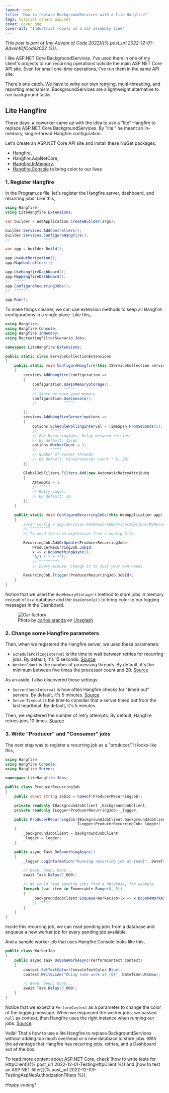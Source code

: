 ```yaml
---
layout: post
title: "How to replace BackgroundServices with a lite Hangfire"
tags: tutorial csharp asp.net
cover: Cover.png
cover-alt: "Industrial robots in a car assembly line"
---
```


_This post is part of [my Advent of Code 2022]({% post_url 2022-12-01-AdventOfCode2022 %})._

I like ASP.NET Core BackgroundServices. I've used them in one of my client's projects to run recurring operations outside the main ASP.NET Core API site. Even for small one-time operations, I've run them in the same API site.

There's one catch. We have to write our own retrying, multi-threading, and reporting mechanism. BackgroundServices are a lightweight alternative to run background tasks.

## Lite Hangfire

These days, a coworker came up with the idea to use a "lite" Hangfire to replace ASP.NET Core BackgroundServices. By "lite," he meant an in-memory, single-thread Hangfire configuration.

Let's create an ASP.NET Core API site and install these NuGet packages:

* Hangfire,
* Hangfire.AspNetCore,
* [Hangfire.InMemory](https://github.com/HangfireIO/Hangfire.InMemory),
* [Hangfire.Console](https://github.com/pieceofsummer/Hangfire.Console) to bring color to our lives

### 1. Register Hangfire

In the Program.cs file, let's register the Hangfire server, dashboard, and recurring jobs. Like this,

```csharp
using Hangfire;
using LiteHangfire.Extensions;

var builder = WebApplication.CreateBuilder(args);

builder.Services.AddControllers();
builder.Services.ConfigureHangfire();
//               ^^^^^

var app = builder.Build();

app.UseAuthorization();
app.MapControllers();

app.UseHangfireDashboard();
app.MapHangfireDashboard();
//  ^^^^^
app.ConfigureRecurringJobs();
//  ^^^^^

app.Run();
```

To make things cleaner, we can use extension methods to keep all Hangfire configurations in a single place. Like this,

```csharp
using Hangfire;
using Hangfire.Console;
using Hangfire.InMemory;
using RecreatingFilterScenario.Jobs;

namespace LiteHangfire.Extensions;

public static class ServiceCollectionExtensions
{
    public static void ConfigureHangfire(this IServiceCollection services)
    {
        services.AddHangfire(configuration =>
        {
            configuration.UseInMemoryStorage();
            //            ^^^^^
            // Since we have good memory
            configuration.UseConsole();
            //            ^^^^^

        });
        services.AddHangfireServer(options =>
        {
            options.SchedulePollingInterval = TimeSpan.FromSeconds(5);
            //      ^^^^^
            // For RecurringJobs: Delay between retries.
            // By default: 15sec
            options.WorkerCount = 1;
            //      ^^^^^
            // Number of worker threads.
            // By default: min(processor count * 5, 20)
        });

        GlobalJobFilters.Filters.Add(new AutomaticRetryAttribute
        {
            Attempts = 1
            // ^^^^^
            // Retry count.
            // By default: 10
        });
    }

    public static void ConfigureRecurringJobs(this WebApplication app)
    {
        //var config = app.Services.GetRequiredService<IOptions<MyRecurringJobOptions>>().Value;
        // ^^^^^^^^^
        // To read the cron expression from a config file

        RecurringJob.AddOrUpdate<ProducerRecurringJob>(
            ProducerRecurringJob.JobId,
            x => x.DoSomethingAsync(),
            "0/1 * * * *");
            // ^^^^^^^^^
            // Every minute. Change it to suit your own needs

        RecurringJob.Trigger(ProducerRecurringJob.JobId);
    }
}
```

Notice that we used the `UseMemoryStorage()` method to store jobs in memory instead of in a database and the `UseConsole()` to bring color to our logging messages in the Dashboard.

<figure>
<img src="https://images.unsplash.com/photo-1589320011103-48e428abcbae?crop=entropy&cs=tinysrgb&fit=crop&fm=jpg&h=400&ixid=MnwxfDB8MXxyYW5kb218MHx8fHx8fHx8MTY3MDAxODI0Mw&ixlib=rb-4.0.3&q=80&utm_campaign=api-credit&utm_medium=referral&utm_source=unsplash_source&w=600" alt="Car factory" />

<figcaption>Photo by <a href="https://unsplash.com/@carlosaranda?utm_source=unsplash&utm_medium=referral&utm_content=creditCopyText">carlos aranda</a> on <a href="https://unsplash.com/?utm_source=unsplash&utm_medium=referral&utm_content=creditCopyText">Unsplash</a></figcaption>
</figure>

### 2. Change some Hangfire parameters

Then, when we registered the Hangfire server, we used these parameters:

* `SchedulePollingInterval` is the time to wait between retries for recurring jobs. By default, it's 15 seconds. [Source](https://github.com/HangfireIO/Hangfire/blob/5b696d4174e13c3dd9489cc6a863d3417c632e31/src/Hangfire.Core/Server/RecurringJobScheduler.cs#L329)
* `WorkerCount` is the number of processing threads. By default, it's the minimum between five times the processor count and 20. [Source](https://github.com/HangfireIO/Hangfire/blob/5b696d4174e13c3dd9489cc6a863d3417c632e31/src/Hangfire.Core/BackgroundJobServer.cs#L171)

As an aside, I also discovered these settings:

* `ServerCheckInterval` is how often Hangfire checks for "timed out" servers. By default, it's 5 minutes. [Source](https://github.com/HangfireIO/Hangfire/blob/5b696d4174e13c3dd9489cc6a863d3417c632e31/src/Hangfire.Core/Server/ServerWatchdog.cs#L40)
* `ServerTimeout` is the time to consider that a server timed out from the last heartbeat. By default, it's 5 minutes.

Then, we registered the number of retry attempts. By default, Hangfire retries jobs 10 times. [Source](https://github.com/HangfireIO/Hangfire/blob/5b696d4174e13c3dd9489cc6a863d3417c632e31/src/Hangfire.Core/AutomaticRetryAttribute.cs#L83)

### 3. Write "Producer" and "Consumer" jobs

The next step was to register a recurring job as a "producer." It looks like this,

```csharp
using Hangfire;
using Hangfire.Console;
using Hangfire.Server;

namespace LiteHangfire.Jobs;

public class ProducerRecurringJob
{
    public const string JobId = nameof(ProducerRecurringJob);

    private readonly IBackgroundJobClient _backgroundJobClient;
    private readonly ILogger<ProducerRecurringJob> _logger;

    public ProducerRecurringJob(IBackgroundJobClient backgroundJobClient,
                                ILogger<ProducerRecurringJob> logger)
    {
        _backgroundJobClient = backgroundJobClient;
        _logger = logger;
    }

    public async Task DoSomethingAsync()
    {
        _logger.LogInformation("Running recurring job at {now}", DateTime.UtcNow);

        // Beep, beep, boop...
        await Task.Delay(1_000);

        // We could read pending jobs from a database, for example
        foreach (var item in Enumerable.Range(0, 5))
        {
            _backgroundJobClient.Enqueue<WorkerJob>(x => x.DoSomeWorkAsync(null));
            // ^^^^^
        }
    }
}
```

Inside this recurring job, we can read pending jobs from a database and enqueue a new worker job for every pending job available.

And a sample worker job that uses Hangfire.Console looks like this,

```csharp
public class WorkerJob
{
    public async Task DoSomeWorkAsync(PerformContext context)
    {
        context.SetTextColor(ConsoleTextColor.Blue);
        context.WriteLine("Doing some work at {0}", DateTime.UtcNow);

        // Beep, beep, boop...
        await Task.Delay(3_000);
    }
}
```

Notice that we expect a `PerformContext` as a parameter to change the color of the logging message. When we enqueued the worker jobs, we passed `null` as context, then Hangfire uses the right instance when running our jobs. [Source](https://stackoverflow.com/questions/38368153/how-do-i-get-the-current-attempt-number-on-a-background-job-in-hangfire/38387512).

Voilà! That's how to use a lite Hangfire to replace BackgroundServices without adding too much overhead or a new database to store jobs. With the advantage that Hangfire has recurring jobs, retries, and a Dashboard out of the box.

To read more content about ASP.NET Core, check [how to write tests for HttpClient]({% post_url 2022-12-01-TestingHttpClient %}) and [how to test an ASP.NET filter]({% post_url 2022-12-03-TestingAspNetAuthorizationFilters %}).

_Happy coding!_
